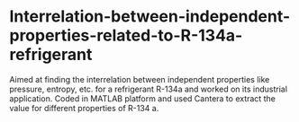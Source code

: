 # Interrelation-between-independent-properties-related-to-R-134a-refrigerant
Aimed at finding the interrelation between independent properties like pressure, entropy, etc. for a refrigerant R-134a and worked on its industrial application. Coded in MATLAB platform and used Cantera to extract the value for different properties of R-134 a.
